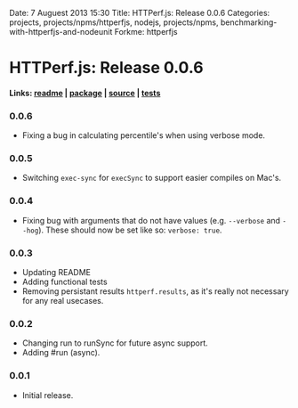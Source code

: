 Date: 7 Auguest 2013 15:30
Title: HTTPerf.js: Release 0.0.6
Categories: projects, projects/npms/httperfjs, nodejs, projects/npms, benchmarking-with-httperfjs-and-nodeunit
Forkme: httperfjs

# HTTPerf.js: Release 0.0.6

#### Links: [readme](/projects/npms/httperfjs) | [package](https://npmjs.org/package/httperfjs) | [source](http://github.com/jmervine/httperfjs) | [tests](https://travis-ci.org/jmervine/httperfjs)

### 0.0.6

* Fixing a bug in calculating percentile's when using verbose mode.

### 0.0.5

* Switching `exec-sync` for `execSync` to support easier compiles on Mac's.

### 0.0.4

* Fixing bug with arguments that do not have values (e.g. `--verbose` and `--hog`). These should now be set like so: `verbose: true`.

### 0.0.3

* Updating README
* Adding functional tests
* Removing persistant results `httperf.results`, as it's really not necessary for any real usecases.

### 0.0.2

* Changing run to runSync for future async support.
* Adding #run (async).

### 0.0.1

* Initial release.
